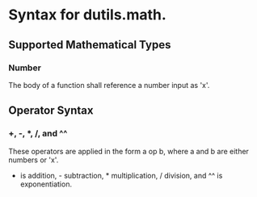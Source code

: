 # Syntax for dutils.math.

##  Supported Mathematical Types

### Number

The body of a function shall reference a number input as 'x'.

##  Operator Syntax

###  +, -, *, /, and ^^

These operators are applied in the form a op b, where a and b are either numbers or 'x'.

+ is addition, - subtraction, * multiplication, / division, and ^^ is exponentiation.